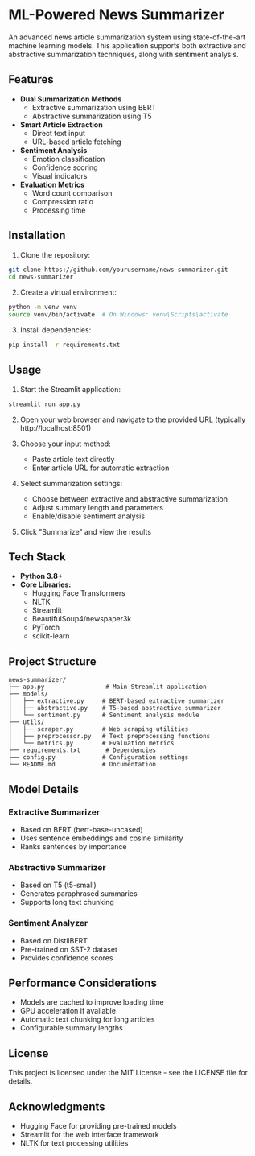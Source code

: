 # ML-Powered News Summarizer

An advanced news article summarization system using state-of-the-art machine learning models. This application supports both extractive and abstractive summarization techniques, along with sentiment analysis.

## Features

- **Dual Summarization Methods**
  - Extractive summarization using BERT
  - Abstractive summarization using T5
- **Smart Article Extraction**
  - Direct text input
  - URL-based article fetching
- **Sentiment Analysis**
  - Emotion classification
  - Confidence scoring
  - Visual indicators
- **Evaluation Metrics**
  - Word count comparison
  - Compression ratio
  - Processing time

## Installation

1. Clone the repository:
```bash
git clone https://github.com/yourusername/news-summarizer.git
cd news-summarizer
```

2. Create a virtual environment:
```bash
python -m venv venv
source venv/bin/activate  # On Windows: venv\Scripts\activate
```

3. Install dependencies:
```bash
pip install -r requirements.txt
```

## Usage

1. Start the Streamlit application:
```bash
streamlit run app.py
```

2. Open your web browser and navigate to the provided URL (typically http://localhost:8501)

3. Choose your input method:
   - Paste article text directly
   - Enter article URL for automatic extraction

4. Select summarization settings:
   - Choose between extractive and abstractive summarization
   - Adjust summary length and parameters
   - Enable/disable sentiment analysis

5. Click "Summarize" and view the results

## Tech Stack

- **Python 3.8+**
- **Core Libraries:**
  - Hugging Face Transformers
  - NLTK
  - Streamlit
  - BeautifulSoup4/newspaper3k
  - PyTorch
  - scikit-learn

## Project Structure

```
news-summarizer/
├── app.py                 # Main Streamlit application
├── models/
│   ├── extractive.py     # BERT-based extractive summarizer
│   ├── abstractive.py    # T5-based abstractive summarizer
│   └── sentiment.py      # Sentiment analysis module
├── utils/
│   ├── scraper.py        # Web scraping utilities
│   ├── preprocessor.py   # Text preprocessing functions
│   └── metrics.py        # Evaluation metrics
├── requirements.txt       # Dependencies
├── config.py             # Configuration settings
└── README.md             # Documentation
```

## Model Details

### Extractive Summarizer
- Based on BERT (bert-base-uncased)
- Uses sentence embeddings and cosine similarity
- Ranks sentences by importance

### Abstractive Summarizer
- Based on T5 (t5-small)
- Generates paraphrased summaries
- Supports long text chunking

### Sentiment Analyzer
- Based on DistilBERT
- Pre-trained on SST-2 dataset
- Provides confidence scores

## Performance Considerations

- Models are cached to improve loading time
- GPU acceleration if available
- Automatic text chunking for long articles
- Configurable summary lengths

## License

This project is licensed under the MIT License - see the LICENSE file for details.

## Acknowledgments

- Hugging Face for providing pre-trained models
- Streamlit for the web interface framework
- NLTK for text processing utilities
